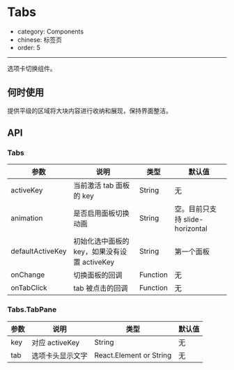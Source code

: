# Tabs

- category: Components
- chinese: 标签页
- order: 5

---

选项卡切换组件。

## 何时使用

提供平级的区域将大块内容进行收纳和展现，保持界面整洁。


## API

### Tabs

| 参数             | 说明                                         | 类型     | 默认值                          |
|------------------|----------------------------------------------|----------|---------------------------------|
| activeKey        | 当前激活 tab 面板的 key                      | String   | 无                              |
| animation        | 是否启用面板切换动画                         | String   | 空。目前只支持 slide-horizontal |
| defaultActiveKey | 初始化选中面板的 key，如果没有设置 activeKey | String   | 第一个面板                      |
| onChange         | 切换面板的回调                               | Function | 无                              |
| onTabClick       | tab 被点击的回调                             | Function | 无                              |


### Tabs.TabPane

| 参数 | 说明             | 类型                    | 默认值 |
|------|------------------|-------------------------|--------|
| key  | 对应 activeKey   | String                  | 无     |
| tab  | 选项卡头显示文字 | React.Element or String | 无     |
